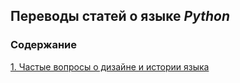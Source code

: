 ## Переводы статей о языке *Python*

### Содержание

[1. Частые вопросы о дизайне и истории языка](python_design_faq.md)
